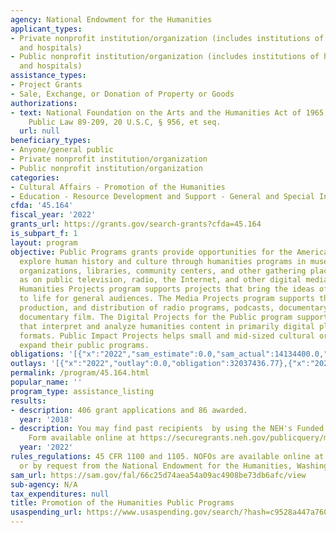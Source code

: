 ```yaml
---
agency: National Endowment for the Humanities
applicant_types:
- Private nonprofit institution/organization (includes institutions of higher education
  and hospitals)
- Public nonprofit institution/organization (includes institutions of higher education
  and hospitals)
assistance_types:
- Project Grants
- Sale, Exchange, or Donation of Property or Goods
authorizations:
- text: National Foundation on the Arts and the Humanities Act of 1965, as amended,
    Public Law 89-209, 20 U.S.C, § 956, et seq.
  url: null
beneficiary_types:
- Anyone/general public
- Private nonprofit institution/organization
- Public nonprofit institution/organization
categories:
- Cultural Affairs - Promotion of the Humanities
- Education - Resource Development and Support - General and Special Interest Organizations
cfda: '45.164'
fiscal_year: '2022'
grants_url: https://grants.gov/search-grants?cfda=45.164
is_subpart_f: 1
layout: program
objective: Public Programs grants provide opportunities for the American public to
  explore human history and culture through humanities programs in museums, historical
  organizations, libraries, community centers, and other gathering places, as well
  as on public television, radio, the Internet, and other digital media. The Public
  Humanities Projects program supports projects that bring the ideas of the humanities
  to life for general audiences. The Media Projects program supports the development,
  production, and distribution of radio programs, podcasts, documentary films, and
  documentary film. The Digital Projects for the Public program supports projects
  that interpret and analyze humanities content in primarily digital platforms and
  formats. Public Impact Projects helps small and mid-sized cultural organizations
  expand their public programs.
obligations: '[{"x":"2022","sam_estimate":0.0,"sam_actual":14134400.0,"usa_spending_actual":32404068.3},{"x":"2023","sam_estimate":19625000.0,"sam_actual":0.0,"usa_spending_actual":18363333.3},{"x":"2024","sam_estimate":16240000.0,"sam_actual":0.0,"usa_spending_actual":15269613.62}]'
outlays: '[{"x":"2022","outlay":0.0,"obligation":32037436.77},{"x":"2023","outlay":0.0,"obligation":19125230.0},{"x":"2024","outlay":0.0,"obligation":14899535.0}]'
permalink: /program/45.164.html
popular_name: ''
program_type: assistance_listing
results:
- description: 406 grant applications and 86 awarded.
  year: '2018'
- description: You may find past recipients  by using the NEH's Funded Projects Query
    Form available online at https://securegrants.neh.gov/publicquery/main.aspx
  year: '2022'
rules_regulations: 45 CFR 1100 and 1105. NOFOs are available online at http://www.neh.gov/grants/grants.html
  or by request from the National Endowment for the Humanities, Washington, DC 20506.
sam_url: https://sam.gov/fal/66c25d74aea54a09ac4908be73db6afc/view
sub-agency: N/A
tax_expenditures: null
title: Promotion of the Humanities Public Programs
usaspending_url: https://www.usaspending.gov/search/?hash=c9528a447a76049e7b9b49505f5b5f77
---
```

